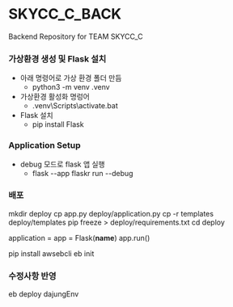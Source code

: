 # SKYCC_C_BACK
Backend Repository for TEAM SKYCC_C


### 가상환경 생성 및 Flask 설치

- 아래 명령어로 가상 환경 폴더 만듬
    - python3 -m venv .venv
- 가상환경 활성화 명렁어
    - .venv\Scripts\activate.bat
- Flask 설치
    - pip install Flask


### Application Setup

- debug 모드로 flask 앱 실행
    - flask --app flaskr run --debug

### 배포

mkdir deploy
cp app.py deploy/application.py
cp -r templates deploy/templates
pip freeze > deploy/requirements.txt
cd deploy

application = app = Flask(__name__)
app.run()

pip install awsebcli
eb init

### 수정사항 반영

eb deploy dajungEnv